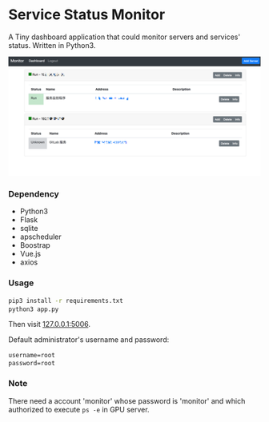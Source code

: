 # Service Status Monitor
A Tiny dashboard application that could monitor servers and services' status. Written in Python3.

![Screenshot](/screenshot.png)

### Dependency

- Python3
- Flask
- sqlite
- apscheduler
- Boostrap
- Vue.js
- axios

### Usage

```bash
pip3 install -r requirements.txt
python3 app.py
```

Then visit [127.0.0.1:5006](127.0.0.1:5006).


Default administrator's username and password:
```
username=root
password=root
```


### Note

There need a account 'monitor' whose password is 'monitor' and which authorized to execute `ps -e` in GPU server.